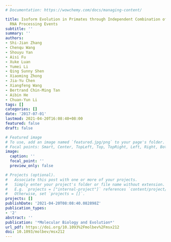```yaml
---
# Documentation: https://wowchemy.com/docs/managing-content/

title: Isoform Evolution in Primates through Independent Combination of Alternative
  RNA Processing Events
subtitle: ''
summary: ''
authors:
- Shi-Jian Zhang
- Chenqu Wang
- Shouyu Yan
- Aisi Fu
- Xuke Luan
- Yumei Li
- Qing Sunny Shen
- Xiaoming Zhong
- Jia-Yu Chen
- Xiangfeng Wang
- Bertrand Chin-Ming Tan
- Aibin He
- Chuan-Yun Li
tags: []
categories: []
date: '2017-07-01'
lastmod: 2021-04-20T16:08:40+08:00
featured: false
draft: false

# Featured image
# To use, add an image named `featured.jpg/png` to your page's folder.
# Focal points: Smart, Center, TopLeft, Top, TopRight, Left, Right, BottomLeft, Bottom, BottomRight.
image:
  caption: ''
  focal_point: ''
  preview_only: false

# Projects (optional).
#   Associate this post with one or more of your projects.
#   Simply enter your project's folder or file name without extension.
#   E.g. `projects = ["internal-project"]` references `content/project/deep-learning/index.md`.
#   Otherwise, set `projects = []`.
projects: []
publishDate: '2021-04-20T08:08:40.082898Z'
publication_types:
- '2'
abstract: ''
publication: '*Molecular Biology and Evolution*'
url_pdf: https://doi.org/10.1093%2Fmolbev%2Fmsx212
doi: 10.1093/molbev/msx212
---
```

